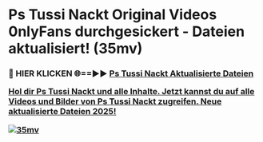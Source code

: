 # Ps Tussi Nackt Original Videos 0nlyFans durchgesickert - Dateien aktualisiert! (35mv)

<h3>🔴 HIER KLICKEN 🌐==►► <a href="https://tinyurl.com/h6vf6nb8" rel="nofollow">Ps Tussi Nackt Aktualisierte Dateien

Hol dir Ps Tussi Nackt und alle Inhalte. Jetzt kannst du auf alle Videos und Bilder von Ps Tussi Nackt zugreifen. Neue aktualisierte Dateien 2025!

[![35mv](https://i.imgur.com/sD4kR3V.gif)](https://tinyurl.com/h6vf6nb8)

